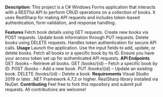 __Description:__
This project is a C# Windows Forms application that interacts with a RESTful API to perform CRUD operations on a collection of books. It uses RestSharp for making API requests and includes token-based authentication, form validation, and response handling.

__Features__
Fetch book details using GET requests.
Create new books via POST requests.
Update book information through PUT requests.
Delete books using DELETE requests.
Handles token authentication for secure API calls.
__Usage__
Launch the application.
Use the input fields to add, update, or delete books.
Fetch all books or a specific book by its ID.
Ensure you have your access token set up for authenticated API requests.
__API Endpoints__
GET /books – Retrieve all books.
GET /books/{id} – Fetch a specific book by ID.
POST /books – Add a new book.
PUT /books/{id} – Update an existing book.
DELETE /books/{id} – Delete a book.
__Requirements__
Visual Studio 2019 or later.
.NET Framework 4.7.2 or higher.
RestSharp library installed via NuGet.
__Contributing__
Feel free to fork this repository and submit pull requests. All contributions are welcome!

